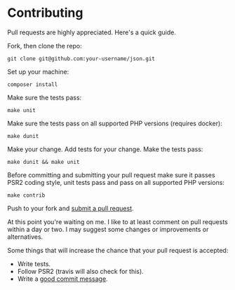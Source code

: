 # Contributing

Pull requests are highly appreciated. Here's a quick guide.

Fork, then clone the repo:

    git clone git@github.com:your-username/json.git

Set up your machine:

    composer install

Make sure the tests pass:

    make unit

Make sure the tests pass on all supported PHP versions (requires docker):

    make dunit

Make your change. Add tests for your change. Make the tests pass:

    make dunit && make unit
    
Before committing and submitting your pull request make sure it passes PSR2 coding style, unit tests pass and pass on all supported PHP versions:

    make contrib

Push to your fork and [submit a pull request][pr].

[pr]: https://help.github.com/articles/creating-a-pull-request/

At this point you're waiting on me. I like to at least comment on pull requests
within a day or two. I may suggest some changes or improvements or alternatives.

Some things that will increase the chance that your pull request is accepted:

* Write tests.
* Follow PSR2 (travis will also check for this).
* Write a [good commit message][commit].

[commit]: http://chris.beams.io/posts/git-commit/

